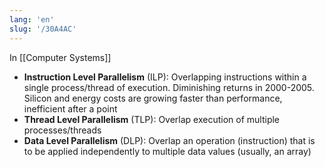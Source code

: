 ```yaml
---
lang: 'en'
slug: '/30A4AC'
---
```


In [[Computer Systems]]

- **Instruction Level Parallelism** (ILP): Overlapping instructions within a single process/thread of execution. Diminishing returns in 2000-2005. Silicon and energy costs are growing faster than performance, inefficient after a point
- **Thread Level Parallelism** (TLP): Overlap execution of multiple processes/threads
- **Data Level Parallelism** (DLP): Overlap an operation (instruction) that is to be applied independently to multiple data values (usually, an array)
